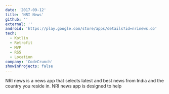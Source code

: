 ```yaml
---
date: '2017-09-12'
title: 'NRI News'
github: ''
external: ''
android: 'https://play.google.com/store/apps/details?id=nrinews.co'
tech:
  - Kotlin
  - Retrofit
  - MVP
  - RSS
  - Location
company: 'CodeCrunch'
showInProjects: false
---
```


NRI news is a news app that selects latest and best news from India and the country you reside in. NRI news app is designed to help
